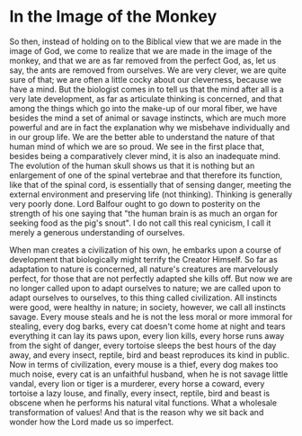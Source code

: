 # In the Image of the Monkey

So then, instead of holding on to the Biblical view that we are made in the
image of God, we come to realize that we are made in the image of the monkey,
and that we are as far removed from the perfect God, as, let us say, the ants
are removed from ourselves. We are very clever, we are quite sure of that; we
are often a little cocky about our cleverness, because we have a mind. But the
biologist comes in to tell us that the mind after all is a very late
development, as far as articulate thinking is concerned, and that among the
things which go into the make-up of our moral fiber, we have besides the mind a
set of animal or savage instincts, which are much more powerful and are in fact
the explanation why we misbehave individually and in our group life. We are the
better able to understand the nature of that human mind of which we are so
proud. We see in the first place that, besides being a comparatively clever
mind, it is also an inadequate mind. The evolution of the human skull shows us
that it is nothing but an enlargement of one of the spinal vertebrae and that
therefore its function, like that of the spinal cord, is essentially that of
sensing danger, meeting the external environment and preserving life (not
thinking). Thinking is generally very poorly done. Lord Balfour ought to go down
to posterity on the strength of his one saying that "the human brain is as much
an organ for seeking food as the pig's snout". I do not call this real cynicism,
I call it merely a generous understanding of ourselves.

When man creates a civilization of his own, he embarks upon a course of
development that biologically might terrify the Creator Himself. So far as
adaptation to nature is concerned, all nature's creatures are marvelously
perfect, for those that are not perfectly adapted she kills off. But now we are
no longer called upon to adapt ourselves to nature; we are called upon to adapt
ourselves to ourselves, to this thing called civilization. All instincts were
good, were healthy in nature; in society, however, we call all instincts savage.
Every mouse steals and he is not the less moral or more immoral for stealing,
every dog barks, every cat doesn't come home at night and tears everything it
can lay its paws upon, every lion kills, every horse runs away from the sight of
danger, every tortoise sleeps the best hours of the day away, and every insect,
reptile, bird and beast reproduces its kind in public. Now in terms of
civilization, every mouse is a thief, every dog makes too much noise, every cat
is an unfaithful husband, when he is not savage little vandal, every lion or
tiger is a murderer, every horse a coward, every tortoise a lazy louse, and
finally, every insect, reptile, bird and beast is obscene when he performs his
natural vital functions. What a wholesale transformation of values! And that is
the reason why we sit back and wonder how the Lord made us so imperfect.
